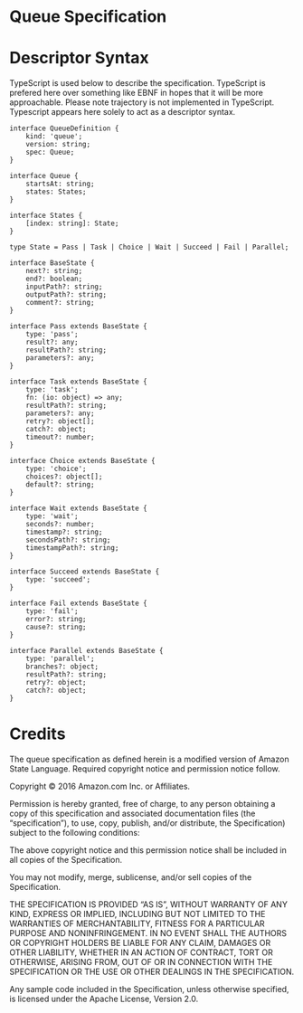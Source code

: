 # Queue Specification

# Descriptor Syntax

TypeScript is used below to describe the specification. TypeScript is prefered here over something like EBNF in hopes that it will be more approachable. Please note trajectory is not implemented in TypeScript. Typescript appears here solely to act as a descriptor syntax.

```
interface QueueDefinition {
    kind: 'queue';
    version: string;
    spec: Queue;
}

interface Queue {
    startsAt: string;
    states: States;
}

interface States {
    [index: string]: State;
}

type State = Pass | Task | Choice | Wait | Succeed | Fail | Parallel;

interface BaseState {
    next?: string;
    end?: boolean;
    inputPath?: string;
    outputPath?: string;
    comment?: string;
}

interface Pass extends BaseState {
    type: 'pass';
    result?: any;
    resultPath?: string;
    parameters?: any;
}

interface Task extends BaseState {
    type: 'task';
    fn: (io: object) => any;
    resultPath?: string;
    parameters?: any;
    retry?: object[];
    catch?: object;
    timeout?: number;
}

interface Choice extends BaseState {
    type: 'choice';
    choices?: object[];
    default?: string;
}

interface Wait extends BaseState {
    type: 'wait';
    seconds?: number;
    timestamp?: string;
    secondsPath?: string;
    timestampPath?: string;
}

interface Succeed extends BaseState {
    type: 'succeed';
}

interface Fail extends BaseState {
    type: 'fail';
    error?: string;
    cause?: string;
}

interface Parallel extends BaseState {
    type: 'parallel';
    branches?: object;
    resultPath?: string;
    retry?: object;
    catch?: object;
}
```

# Credits

The queue specification as defined herein is a modified version of Amazon State
Language. Required copyright notice and permission notice follow.

Copyright © 2016 Amazon.com Inc. or Affiliates.

Permission is hereby granted, free of charge, to any person obtaining a copy of this specification and associated documentation files (the “specification”), to use, copy, publish, and/or distribute, the Specification) subject to the following conditions:

The above copyright notice and this permission notice shall be included in all copies of the Specification.

You may not modify, merge, sublicense, and/or sell copies of the Specification.

THE SPECIFICATION IS PROVIDED “AS IS”, WITHOUT WARRANTY OF ANY KIND, EXPRESS OR IMPLIED, INCLUDING BUT NOT LIMITED TO THE WARRANTIES OF MERCHANTABILITY, FITNESS FOR A PARTICULAR PURPOSE AND NONINFRINGEMENT. IN NO EVENT SHALL THE AUTHORS OR COPYRIGHT HOLDERS BE LIABLE FOR ANY CLAIM, DAMAGES OR OTHER LIABILITY, WHETHER IN AN ACTION OF CONTRACT, TORT OR OTHERWISE, ARISING FROM, OUT OF OR IN CONNECTION WITH THE SPECIFICATION OR THE USE OR OTHER DEALINGS IN THE SPECIFICATION.​

Any sample code included in the Specification, unless otherwise specified, is licensed under the Apache License, Version 2.0.
